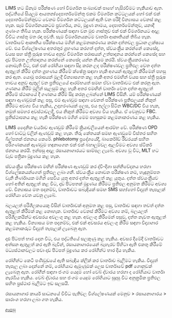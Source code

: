 LIMS හට ඕනෑම පරීක්ෂණ හෝ විමර්ශන සංඛ්‍යාවක් පාහේ හැසිරවීමට හැකියාව ඇත. පද්ධතියේ සියලුම ආයතන/දෙපාර්තමේන්තු එකම විමර්ශන කට්ටලයක් හෝ එක් එක් දෙපාර්තමේන්තුවට වෙනම විමර්ශන කට්ටලයක් ඇති වන පරිදි වින්‍යාසය වෙනස් කළ හැක. සෑම විමර්ශනයකටම ප්‍රවර්ගය, නම, මුද්‍රණ නාමය, දෙපාර්තමේන්තුව, යනාදී ගුණාංග තිබිය හැක. පරීක්ෂණයක් සඳහා වන මුළු ගාස්තුව එක් එක් විමර්ශනයට අදාළ විවිධ ගාස්තු මත රඳා පවතී. සෑම විමර්ශනයකටම වාර්තා ආකෘතියක් තිබිය හැක. වාර්තාවේ ආකෘතිය පරීක්ෂණය මගින් කළමනාකරණය කරන දත්තවල ප්‍රධාන ලක්ෂ්‍යය වේ. එය විශ්ලේෂණය අතරතුර ග්‍රහණය කරගත් දත්ත, ස්වයංක්‍රීය කරන්නේ කෙසේද, වයස සහ ස්ත්‍රී පුරුෂ භාවය අනුව විමර්ශන පරාසයන් උත්පාදනය කරන්නේ කෙසේද සහ දෘඩ පිටපත උත්පාදනය කරන්නේ කෙසේද යන්න නියම කරයි. ස්වයංක්‍රීයකරණය නොමැති විට, එක් එක් රෝගියා සඳහා සිදු කරන ලද පරීක්ෂණවල ප්‍රතිඵල වෙත දත්ත ඇතුළත් කිරීම දත්ත ග්‍රහණය කිරීමේ ක්ෂේත්‍ර සඳහා හැකි අගයන් ඇතුළත් කිරීමෙන් පහසු කර ඇත. යොමු පරාසයන් මුලදී වින්‍යාසගත කළ හැකි අතර එමඟින් වයස සහ ස්ත්‍රී පුරුෂ භාවය අනුව ඇතුල් වන ප්‍රතිඵලයේ ආරම්භයත් සමඟ ඒවා වාර්තාවට එක් කරනු ඇත. ගණනය කිරීම් මුලින් සැලසුම් කළ හැකි අතර එමඟින් වාර්තා වෙත දත්ත ඇතුළත් කිරීමේ ස්ථානයේ දී ගණනය කිරීම් සිදු කරනු ලබන්නේ LIMS විසිනි. යම් පරීක්ෂණයක් සඳහා ඇණවුමක් කළ පසු, එම ඇණවුම සඳහා වෙනත් පරීක්ෂණ ප්‍රතිඵලයක් නිකුත් කිරීමට අවශ්‍ය විය හැකිය, උදාහරණයක් ලෙස, එය ඉල්ලා සිටින WBC/DC විය හැක, නමුත් සමහර අවස්ථාවලදී, එය නිකුත් කිරීමට අවශ්‍ය විය හැකිය. ඒ වෙනුවට FBC. ප්‍රතිස්ථාපනය කළ හැකි පරීක්ෂණ මගින් මෙම පහසුකම කළමනාකරණය කළ හැකිය.

LIMS දෛනික චර්යාව ඇණවුම් කිරීමේ ක්‍රියාවලියෙන් ආරම්භ වේ. පරීක්ෂණ OPD හෝ වාට්ටු වලින් ඇණවුම් කළ හැක. තීරු කේතයක් සමඟ ඇණවුමේ විස්තර සහිත බිල්පතක් ජනනය කෙරේ. phlebotomy ප්‍රදේශයේදී, බාර්කෝඩ් රීඩරයක් සහිත පරිගණකයක් ඇණවුම හඳුනාගෙන එක් එක් බහාලුම්වල ඇලවීමට අවශ්‍ය ස්ටිකර් ජනනය කරයි. ඉන්පසු අදාළ රසායනාගාරයට සාම්පල ලැබේ. අවශ්‍ය වූ විට, MLT හට වැඩ පත්‍රිකා මුද්‍රණය කළ හැක.

ස්වයංක්‍රීය පරීක්ෂණ මඟින් පරීක්ෂණ ඇණවුම් කර ද්වි-දිශා සන්නිවේදනය හරහා විශ්ලේෂකයන්ගෙන් ප්‍රතිඵල ලබා ගනී. ස්වයංක්‍රීය නොවන පරීක්ෂණ නම, හැඳුනුම්පත වැනි නිර්ණායක මගින් සෙවිය යුතු අතර දත්ත ඇතුළත් කළ යුතුය. දත්ත ස්වයංක්‍රීයව හෝ අතින් ඇතුළත් කළ විට, දෘඩ පිටපතක් මුද්‍රණය කිරීමට ප්‍රතිඵල අනුමත කිරීමට අවශ්‍ය වේ. වින්‍යාසය මත පදනම්ව, වාර්තාවට සබැඳියක් සමඟ SMS සහ/හෝ විද්‍යුත් තැපෑලක් රෝගියා වෙත යවනු ලැබේ.

බලයලත් පරිශීලකයෙකු විසින් වාර්තාවක් අනුමත කළ පසු, වාර්තාව සඳහා තවත් දත්ත ඇතුළත් කිරීමක් කළ නොහැක. වාර්තාව වෙනස් කිරීමට අවශ්‍ය නම්, බලයලත් පරිශීලකයින්ට අවසරය අවලංගු කළ හැක. අවලංගු කිරීමෙන් පසුව, දත්ත නැවත ඇතුළත් කළ හැකිය. වින්‍යාසය මත පදනම්ව, එක් එක් අවසරය අවලංගු කිරීම සඳහා විද්‍යාගාර කළමනාකරුට විද්‍යුත් තැපෑලක් ලැබෙනු ඇත.

දෘඪ පිටපත් භාර දෙන විට, එය පද්ධතියේ සලකුණු කළ හැකිය. අවසර දීමේදී වාර්තාවට අත්සන ඇතුළත් කර ඇති බැවින්, රසායනාගාරයෙන් බැහැරව පිහිටා ඇති එකතු කිරීමේ මධ්‍යස්ථානවලට පවා දෘඩ පිටපත් මුද්‍රණය කර රෝගීන්ට භාර දිය හැකිය.

රෝගීන්ට කෙටි පණිවුඩයේ ඇති සබැඳිය ක්ලික් කර වාර්තාව බැලීමට හැකිය. විද්‍යුත් තැපෑල ලබා දෙන්නේ නම්, රෝගියාට ඇමුණුමක් ලෙස වාර්තාවේ pdf ගොනුවක් ලැබෙනු ඇත. රෝගීන් සඳහා ජංගම යෙදුම හෝ වෙබ් ද්වාරය හරහා ද රෝගියාට වාර්තා නැරඹිය හැකිය. වෙබ් ද්වාරය සහ ජංගම යෙදුම රෝගියාට සුදුසු විට අනුක්‍රමික ප්‍රතිඵල සහිත ප්‍රස්ථාර බැලීමට ඉඩ සලසයි.

රසායනාගාර කාර්ය සාධනයේ විවිධ පැතිවල විශ්ලේෂණයක් මෙනුව > රසායනාගාරය > සාරාංශ හරහා ලබා ගත හැකිය.

[ආපසු](https://github.com/hmislk/hmis/wiki/%E0%B6%BB%E0%B7%83%E0%B7%8F%E0%B6%BA%E0%B6%B1%E0%B7%8F%E0%B6%9C%E0%B7%8F%E0%B6%BB-%E0%B6%AD%E0%B7%9C%E0%B6%BB%E0%B6%AD%E0%B7%94%E0%B6%BB%E0%B7%94-%E0%B6%9A%E0%B7%85%E0%B6%B8%E0%B6%B1%E0%B7%8F%E0%B6%9A%E0%B6%BB%E0%B6%AB-%E0%B6%B4%E0%B6%AF%E0%B7%8A%E0%B6%B0%E0%B6%AD%E0%B7%92%E0%B6%BA-(LIMS))